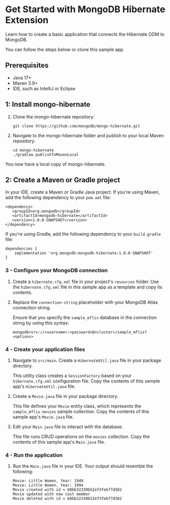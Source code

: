 # Get Started with MongoDB Hibernate Extension

Learn how to create a basic application that connects the Hibernate ODM
to MongoDB.

You can follow the steps below or clone this sample app.

## Prerequisites

- Java 17+
- Maven 3.9+
- IDE, such as IntelliJ or Eclipse

## 1: Install mongo-hibernate

1. Clone the mongo-hibernate repository:
    ```
    git clone https://github.com/mongodb/mongo-hibernate.git
    ```
2. Navigate to the mongo-hibernate folder and publish to your local Maven repository:
   ```
   cd mongo-hibernate
   ./gradlew publishToMavenLocal
   ```
You now have a local copy of mongo-hibernate.

## 2: Create a Maven or Gradle project

In your IDE, create a Maven or Gradle Java project.
If you're using Maven, add the following dependency to your
`pom.xml` file:

```
<dependency>
   <groupId>org.mongodb</groupId>
   <artifactId>mongodb-hibernate</artifactId>
   <version>1.0.0-SNAPSHOT</version>
</dependency>
```

If you're using Gradle, add the following dependency to
your `build.gradle` file:

```
dependencies {
    implementation 'org.mongodb:mongodb-hibernate:1.0.0-SNAPSHOT'
}
```
### 3 - Configure your MongoDB connection

1. Create a `hibernate.cfg.xml` file in your project's `resources` folder.
   Use the `hibernate.cfg.xml` file in this sample app as a template
   and copy its contents.

2. Replace the `connection-string` placeholder with your MongoDB Atlas connection string.

   Ensure that you specify the `sample_mflix` database in the connection string by
   using this syntax:

   ```
   mongodb+srv://<username>:<password>@<cluster>/sample_mflix?<options>
   ```

### 4 - Create your application files

1. Navigate to `src/main`. Create a `HibernateUtil.java` file in your package directory.

   This utility class creates a `SessionFactory` based on your `hibernate.cfg.xml`
   configuration file. Copy the contents of this sample app's `HibernateUtil.java` file.

2. Create a `Movie.java` file in your package directory.

   This file defines your `Movie` entity class, which represents the `sample_mflix.movies`
   sample collection. Copy the contents of this sample app's `Movie.java` file.

2. Edit your `Main.java` file to interact with the database.

   This file runs CRUD operations on the `movies` collection. Copy the contents of this sample
   app's `Main.java` file.

### 4 - Run the application

1. Run the `Main.java` file in your IDE. Your output should resemble the following:

   ```
   Movie: Little Women, Year: 1949
   Movie: Little Women, Year: 1994
   Movie created with id = 68bb32330b52ef3febf7d582
   Movie updated with new cast member
   Movie deleted with id = 68bb32330b52ef3febf7d582
   ```